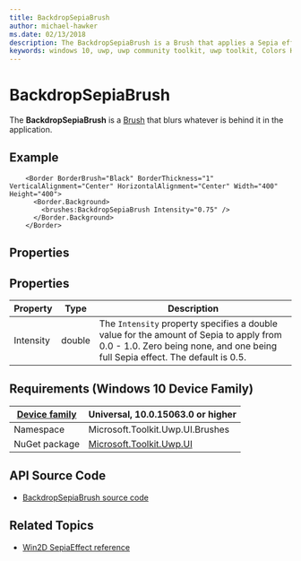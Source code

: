 ```yaml
---
title: BackdropSepiaBrush
author: michael-hawker
ms.date: 02/13/2018
description: The BackdropSepiaBrush is a Brush that applies a Sepia effect to whatever is behind it in the application.
keywords: windows 10, uwp, uwp community toolkit, uwp toolkit, Colors Helper
---
```


# BackdropSepiaBrush

The **BackdropSepiaBrush** is a [Brush](https://docs.microsoft.com/en-us/uwp/api/windows.ui.xaml.media.brush) that blurs whatever is behind it in the application.

## Example

```xaml
    <Border BorderBrush="Black" BorderThickness="1" VerticalAlignment="Center" HorizontalAlignment="Center" Width="400" Height="400">
      <Border.Background>
        <brushes:BackdropSepiaBrush Intensity="0.75" />
      </Border.Background>
    </Border>
```

## Properties

## Properties

| Property | Type | Description |
| -- | -- | -- |
| Intensity | double | The `Intensity` property specifies a double value for the amount of Sepia to apply from 0.0 - 1.0.  Zero being none, and one being full Sepia effect.  The default is 0.5. |

## Requirements (Windows 10 Device Family)

| [Device family](http://go.microsoft.com/fwlink/p/?LinkID=526370) | Universal, 10.0.15063.0 or higher |
| --- | --- |
| Namespace | Microsoft.Toolkit.Uwp.UI.Brushes |
| NuGet package | [Microsoft.Toolkit.Uwp.UI](https://www.nuget.org/packages/Microsoft.Toolkit.Uwp.UI/) |

## API Source Code

- [BackdropSepiaBrush source code](https://github.com/Microsoft/UWPCommunityToolkit/blob/master/Microsoft.Toolkit.Uwp/Brushes/BackdropSepiaBrush.cs)

## Related Topics

- [Win2D SepiaEffect reference](http://microsoft.github.io/Win2D/html/T_Microsoft_Graphics_Canvas_Effects_SepiaEffect.htm)
